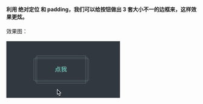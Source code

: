 #### 利用 绝对定位 和 padding，我们可以给按钮做出 3 套大小不一的边框来，这样效果更炫。

效果图：<br><br>
<img src="buttonHoverMultipleBorderStroke.gif" width="300px">